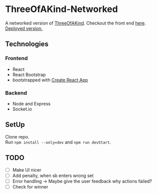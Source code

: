 # ThreeOfAKind-Networked
A networked version of [ThreeOfAKind](https://github.com/Jana-Z/threeOfAKind).
Checkout the front end [here](https://github.com/Jana-Z/three-of-a-kind-frontend).  
[Deployed version.](https://serene-plains-33592.herokuapp.com/`)

## Technologies
### Frontend
- React
- React Bootstrap
- bootstrapped with [Create React App](https://github.com/facebook/create-react-app)
### Backend
- Node and Express
- Socket.io

## SetUp
Clone repo.  
Run `npm install --only=dev` and `npm run devStart`.

## TODO
- [ ] Make UI nicer
- [ ] Add penalty, when sb enters wrong set
- [ ] Error handling -> Maybe give the user feedback why actions failed?
- [ ] Check for winner